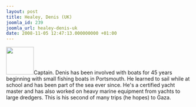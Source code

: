 ```yaml
---
layout: post
title: Healey, Denis (UK)
joomla_id: 239
joomla_url: healey-denis-uk
date: 2008-11-05 12:47:13.000000000 +01:00
---
```

<img src="http://www.freegaza.org/uploads/passengers/" width="75" />Captain. Denis has been involved with boats for 45 years beginning with small fishing boats in Portsmouth. He learned to sail while at school and has been part of the sea ever since. He\'s a certified yacht master and has also worked on heavy marine equipment from yachts to large dredgers. This is his second of many trips (he hopes) to Gaza.<p><a href=""></a></p>

